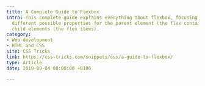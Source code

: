 ```yaml
---
title: A Complete Guide to Flexbox
intro: This complete guide explains everything about flexbox, focusing on all the
  different possible properties for the parent element (the flex container) and the
  child elements (the flex items).
category:
- Web development
- HTML and CSS
site: CSS Tricks
link: https://css-tricks.com/snippets/css/a-guide-to-flexbox/
type: Article
date: 2019-09-04 00:00:00 +0100

---
```

